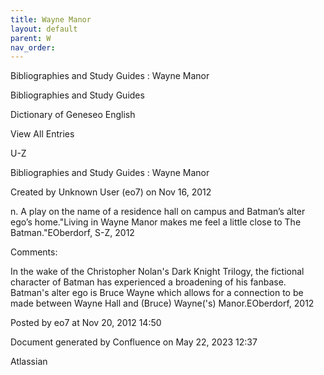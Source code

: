 ```yaml
---
title: Wayne Manor
layout: default
parent: W
nav_order:
---
```


Bibliographies and Study Guides : Wayne Manor

Bibliographies and Study Guides

Dictionary of Geneseo English

View All Entries

U-Z

Bibliographies and Study Guides : Wayne Manor

Created by  Unknown User (eo7) on Nov 16, 2012

n. A play on the name of a residence hall on campus and Batman’s alter ego’s home.&quot;Living in Wayne Manor makes me feel a little close to The Batman.&quot;EOberdorf, S-Z, 2012

Comments:

In the wake of the Christopher Nolan's Dark Knight Trilogy, the fictional character of Batman has experienced a broadening of his fanbase. Batman's alter ego is Bruce Wayne which allows for a connection to be made between Wayne Hall and (Bruce) Wayne('s) Manor.EOberdorf, 2012

Posted by eo7 at Nov 20, 2012 14:50

Document generated by Confluence on May 22, 2023 12:37

Atlassian

